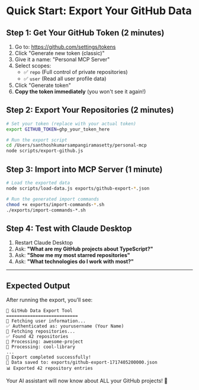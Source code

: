 # Quick Start: Export Your GitHub Data

## Step 1: Get Your GitHub Token (2 minutes)

1. Go to: https://github.com/settings/tokens
2. Click "Generate new token (classic)"
3. Give it a name: "Personal MCP Server"
4. Select scopes:
   - ✅ `repo` (Full control of private repositories)
   - ✅ `user` (Read all user profile data)
5. Click "Generate token"
6. **Copy the token immediately** (you won't see it again!)

## Step 2: Export Your Repositories (2 minutes)

```bash
# Set your token (replace with your actual token)
export GITHUB_TOKEN=ghp_your_token_here

# Run the export script
cd /Users/santhoshkumarsampangiramasetty/personal-mcp
node scripts/export-github.js
```

## Step 3: Import into MCP Server (1 minute)

```bash
# Load the exported data
node scripts/load-data.js exports/github-export-*.json

# Run the generated import commands
chmod +x exports/import-commands-*.sh
./exports/import-commands-*.sh
```

## Step 4: Test with Claude Desktop

1. Restart Claude Desktop
2. Ask: **"What are my GitHub projects about TypeScript?"**
3. Ask: **"Show me my most starred repositories"**
4. Ask: **"What technologies do I work with most?"**

---

## Expected Output

After running the export, you'll see:
```
🚀 GitHub Data Export Tool
===========================
👤 Fetching user information...
✅ Authenticated as: yourusername (Your Name)
📁 Fetching repositories...
✅ Found 42 repositories
📝 Processing: awesome-project
📝 Processing: cool-library
...
🎉 Export completed successfully!
📄 Data saved to: exports/github-export-1717405200000.json
📊 Exported 42 repository entries
```

Your AI assistant will now know about ALL your GitHub projects! 🎉
